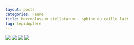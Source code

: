```yaml
---
layout: posts
categories: Faune
title: Macroglossum stellatarum - sphinx du caille lait
tag: lépidoptère 
---
```

<img src="/faune_flore_meyrin/images/P1110037%20copy.jpg" />
<img src="/faune_flore_meyrin/images/P1110039%20copy.jpg" />
<img src="/faune_flore_meyrin/images/P1110040%20copy.jpg" />
<img src="/faune_flore_meyrin/images/P1110042%20copy.jpg" />